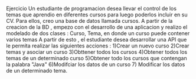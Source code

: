 Ejercicio
Un estudiante de programacion desea llevar el control de los temas que aprendio en diferentes
cursos para luego poderlos incluir en su CV. Para ellos, creo una base de datos llamada
cursos. A partir de la creacion de la BD , empezo con el desarrollo de una 
aplicacion y realizo el modelado de dos clases : Curso, Tema, en donde un curso puede
contener varios temas 
A partir de esto , el estudiante desea desarrollar una API que le permita realizar las siguientes 
acciones :
1)Crear un nuevo curso
2)Crear temas y asociar un curso
3)Obttener todos los cursos
4)Obtener todos los temas de un determinado curso
5)Obtener todo los cursos que contengan la palabra "Java"
6)Modifciar los datos de un curso
7) Modificar los datos de un determinado tema.
